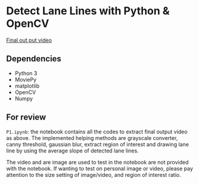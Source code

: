 # Detect Lane Lines with Python & OpenCV

[Final out put video](https://youtu.be/KqUhB3i5WF0)

## Dependencies
- Python 3
- MoviePy
- matplotlib
- OpenCV
- Numpy

## For review
`P1.ipynb`: the notebook contains all the codes to extract final output video as above. The implemented helping methods are grayscale converter, canny threshold, gaussian blur, extract region of interest and drawing lane line by using the average slope of detected lane lines.

The video and are image are used to test in the notebook are not provided with the notebook. If wanting to test on personal image or video, please pay attention to the size setting of image/video, and region of interest ratio.



